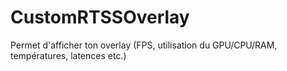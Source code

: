 # CustomRTSSOverlay
Permet d'afficher ton overlay (FPS, utilisation du GPU/CPU/RAM, températures, latences etc.)
